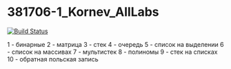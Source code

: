 # 381706-1_Kornev_AllLabs
[![Build Status](https://travis-ci.com/KornevNikita/381706-1_Kornev_AllLabs.svg?branch=br1)](https://travis-ci.com/KornevNikita/381706-1_Kornev_AllLabs)

1 - бинарные
2 - матрица
3 - стек
4 - очередь
5 - список на выделении
6 - список на массивах
7 - мультистек
8 - полиномы
9 - стек на списках
10 - обратная польская запись
